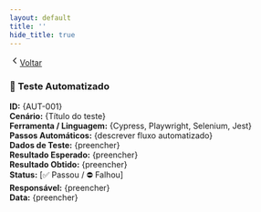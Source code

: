 ```yaml
---
layout: default
title: ''
hide_title: true
---
```


[  <svg width="18" height="18" viewBox="0 0 24 24" fill="none" aria-hidden="true" focusable="false" xmlns="http://www.w3.org/2000/svg">
    <path d="M15 18l-6-6 6-6" stroke="currentColor" stroke-width="2" stroke-linecap="round" stroke-linejoin="round"/>
  </svg>Voltar](../../readme.md)  

### 🤖 Teste Automatizado
**ID:** {AUT-001}  
**Cenário:** {Título do teste}  
**Ferramenta / Linguagem:** {Cypress, Playwright, Selenium, Jest}  
**Passos Automáticos:** {descrever fluxo automatizado}  
**Dados de Teste:** {preencher}  
**Resultado Esperado:** {preencher}  
**Resultado Obtido:** {preencher}  
**Status:** [✅ Passou / ⛔ Falhou]  
**Responsável:** {preencher}  
**Data:** {preencher}  
